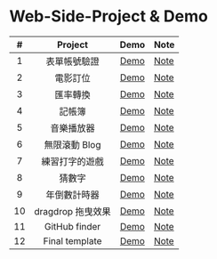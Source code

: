 # Web-Side-Project & Demo

|  #  |      Project      |                                    Demo                                     | Note                                                                              |
| :-: | :---------------: | :-------------------------------------------------------------------------: | --------------------------------------------------------------------------------- |
|  1  |   表單帳號驗證    |   [Demo](https://pktseng.github.io/Web-Side-Project/mission21/index.html)   | [Note](https://pktseng.github.io/2020/12/31/formVaild/)                           |
|  2  |     電影訂位      |   [Demo](https://pktseng.github.io/Web-Side-Project/mission22/index.html)   | [Note](https://pktseng.github.io/2021/01/16/JavaScript%20-%20Movie-seat-booking/) |
|  3  |     匯率轉換      |   [Demo](https://pktseng.github.io/Web-Side-Project/mission23/index.html)   | [Note](https://pktseng.github.io/2021/01/08/changeRate/)                          |
|  4  |      記帳簿       |   [Demo](https://pktseng.github.io/Web-Side-Project/mission24/index.html)   | [Note](https://pktseng.github.io/2021/01/13/%E8%A8%98%E5%B8%B3/)                  |
|  5  |    音樂播放器     |   [Demo](https://pktseng.github.io/Web-Side-Project/mission25/index.html)   | [Note](https://pktseng.github.io/2021/01/22/Music-player/)                        |
|  6  |   無限滾動 Blog   |   [Demo](https://pktseng.github.io/Web-Side-Project/mission26/index.html)   | [Note](https://pktseng.github.io/2021/01/26/Infinite_scroll_blog/)                |
|  7  |  練習打字的遊戲   |   [Demo](https://pktseng.github.io/Web-Side-Project/mission27/index.html)   | [Note](https://pktseng.github.io/2021/01/29/typingGmae/)                          |
|  8  |      猜數字       |   [Demo](https://pktseng.github.io/Web-Side-Project/mission28/index.html)   | [Note](https://pktseng.github.io/2021/02/01/猜數字/)                              |
|  9  |   年倒數計時器    |   [Demo](https://pktseng.github.io/Web-Side-Project/mission29/index.html)   | [Note](https://pktseng.github.io/2021/02/05/countdown/)                           |
| 10  | dragdrop 拖曳效果 |   [Demo](https://pktseng.github.io/Web-Side-Project/mission30/index.html)   | [Note](https://pktseng.github.io/2021/02/08/dragdrop/)                            |
| 11  |   GitHub finder   |   [Demo](https://pktseng.github.io/Web-Side-Project/mission31/index.html)   | [Note]()                                                                          |
| 12  |  Final template   | [Demo](https://pktseng.github.io/Web-Side-Project/final-project/index.html) | [Note]()                                                                          |
